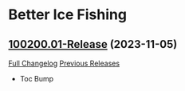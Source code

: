 # Better Ice Fishing

## [100200.01-Release](https://github.com/fubaWoW/BetterIceFishing/tree/100200.01-Release) (2023-11-05)
[Full Changelog](https://github.com/fubaWoW/BetterIceFishing/compare/100107.01-Release...100200.01-Release) [Previous Releases](https://github.com/fubaWoW/BetterIceFishing/releases)

- Toc Bump  
